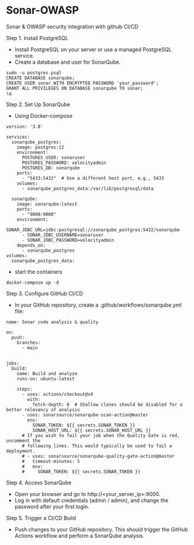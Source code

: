 # Sonar-OWASP
Sonar &amp; OWASP security integration with github CI/CD 

Step 1. Install PostgreSQL
- Install PostgreSQL on your server or use a managed PostgreSQL service.
- Create a database and user for SonarQube.
```
sudo -u postgres psql
CREATE DATABASE sonarqube;
CREATE USER sonar WITH ENCRYPTED PASSWORD 'your_password';
GRANT ALL PRIVILEGES ON DATABASE sonarqube TO sonar;
\q
```
Step 2. Set Up SonarQube
- Using Docker-compose
```
version: '3.8'

services:
  sonarqube_postgres:
    image: postgres:12
    environment:
      POSTGRES_USER: sonaruser
      POSTGRES_PASSWORD: velocityadmin
      POSTGRES_DB: sonarqube
    ports:
      - "5433:5432"  # Use a different host port, e.g., 5433
    volumes:
      - sonarqube_postgres_data:/var/lib/postgresql/data

  sonarqube:
    image: sonarqube:latest
    ports:
      - "9000:9000"
    environment:
      - SONAR_JDBC_URL=jdbc:postgresql://sonarqube_postgres:5432/sonarqube
      - SONAR_JDBC_USERNAME=sonaruser
      - SONAR_JDBC_PASSWORD=velocityadmin
    depends_on:
      - sonarqube_postgres
volumes:
  sonarqube_postgres_data:
```
- start the containers
```
docker-compose up -d
```
Step 3. Configure GitHub CI/CD
- In your GitHub repository, create a .github/workflows/sonarqube.yml file:
```
name: Sonar code analysis & quality

on:
  push:
    branches:
      - main


jobs:
  build:
    name: Build and analyze
    runs-on: ubuntu-latest
    
    steps:
      - uses: actions/checkout@v4
        with:
          fetch-depth: 0  # Shallow clones should be disabled for a better relevancy of analysis
      - uses: sonarsource/sonarqube-scan-action@master
        env:
          SONAR_TOKEN: ${{ secrets.SONAR_TOKEN }}
          SONAR_HOST_URL: ${{ secrets.SONAR_HOST_URL }}
      # If you wish to fail your job when the Quality Gate is red, uncomment the
      # following lines. This would typically be used to fail a deployment.
      # - uses: sonarsource/sonarqube-quality-gate-action@master
      #   timeout-minutes: 5
      #   env:
      #     SONAR_TOKEN: ${{ secrets.SONAR_TOKEN }}
```
Step 4. Access SonarQube
- Open your browser and go to http://<your_server_ip>:9000.
- Log in with default credentials (admin / admin), and change the password after your first login.

Step 5. Trigger a CI/CD Build
- Push changes to your GitHub repository. This should trigger the GitHub Actions workflow and perform a SonarQube analysis.
